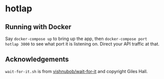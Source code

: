 # hotlap

## Running with Docker

Say `docker-compose up` to bring up the app, then `docker-compose port hotlap 3000` to see what port it is listening on. Direct your API traffic at that.

## Acknowledgements

`wait-for-it.sh` is from [vishnubob/wait-for-it](https://github.com/vishnubob/wait-for-it) and copyright Giles Hall.
